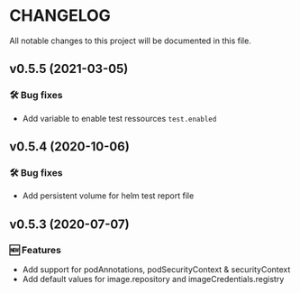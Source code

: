 # CHANGELOG

All notable changes to this project will be documented in this file.

## v0.5.5 (2021-03-05)
### 🛠 Bug fixes
* Add variable to enable test ressources `test.enabled`

## v0.5.4 (2020-10-06)
### 🛠 Bug fixes
* Add persistent volume for helm test report file

## v0.5.3 (2020-07-07)
### 🆕 Features
* Add support for podAnnotations, podSecurityContext & securityContext
* Add default values for image.repository and imageCredentials.registry
